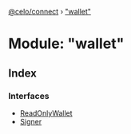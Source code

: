 [@celo/connect](../README.md) › ["wallet"](_wallet_.md)

# Module: "wallet"

## Index

### Interfaces

* [ReadOnlyWallet](../interfaces/_wallet_.readonlywallet.md)
* [Signer](../interfaces/_wallet_.signer.md)
